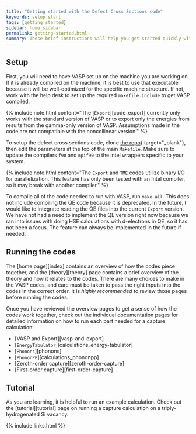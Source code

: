 ```yaml
---
title: "Getting started with the Defect Cross Sections code"
keywords: setup start
tags: [getting_started]
sidebar: home_sidebar
permalink: getting-started.html
summary: These brief instructions will help you get started quickly with the code. The other topics in the code go more in-depth into theory, the code itself, and examples.
---
```


## Setup

First, you will need to have VASP set up on the machine you are working on. If it is already compiled on the machine, it is best to use that executable because it will be well-optimized for the specific machine structure. If not, work with the help desk to set up the required `makefile.include` to get VASP compiled. 

{% include note.html content="The [`Export`][code_export] currently only works with the standard version of VASP or to export only the energies from results from the gamma-only version of VASP. Assumptions made in the code are not compatible with the noncollinear version." %}

To setup the defect cross sections code, clone [the repo](https://github.com/laurarnichols/defectCrossSections){:target="_blank"}, then edit the parameters at the top of the main `Makefile`. Make sure to update the compilers `f90` and `mpif90` to the intel wrappers specific to your system.

{% include note.html content="The `Export` and `TME` codes utilize binary I/O for parallelization. This feature has only been tested with an Intel compiler, so it may break with another compiler." %}

To compile all of the code needed to run with VASP, run `make all`. This does not include compiling the QE code because it is deprecated. In the future, I would like to integrate reading the QE files into the current `Export` version. We have not had a need to implement the QE version right now because we ran into issues with doing HSE calculations with d-electrons in QE, so it has not been a focus. The feature can always be implemented in the future if needed.

## Running the codes

The [home page][index] contains an overview of how the codes piece together, and the [theory][theory] page contains a brief overview of the theory and how it relates to the codes. There are many choices to make in the VASP codes, and care must be taken to pass the right inputs into the codes in the correct order. It is _highly recommended_ to review those pages before running the codes.

Once you have reviewed the overview pages to get a sense of how the codes work together, check out the individual documentation pages for detailed information on how to run each part needed for a capture calculation:
* [VASP and Export][vasp-and-export]
* [`EnergyTabulator`][calculations_energy-tabulator]
* [`Phonons`][phonons]
* [`PhononPP`][calculations_phononpp]
* [Zeroth-order capture][zeroth-order-capture]
* [First-order capture][first-order-capture]

## Tutorial

As you are learning, it is helpful to run an example calculation. Check out the [tutorial][tutorial] page on running a capture calculation on a triply-hydrogenated Si vacancy.

{% include links.html %}
